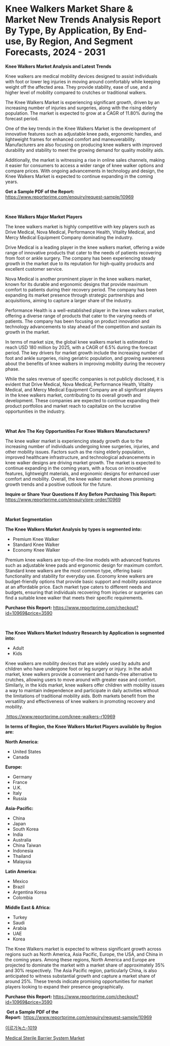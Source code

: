<p><h1>Knee Walkers Market Share & Market New Trends Analysis Report By Type, By Application, By End-use, By Region, And Segment Forecasts, 2024 - 2031</h1></p><p><strong>Knee Walkers Market Analysis and Latest Trends</strong></p>
<p><p>Knee walkers are medical mobility devices designed to assist individuals with foot or lower leg injuries in moving around comfortably while keeping weight off the affected area. They provide stability, ease of use, and a higher level of mobility compared to crutches or traditional walkers.</p><p>The Knee Walkers Market is experiencing significant growth, driven by an increasing number of injuries and surgeries, along with the rising elderly population. The market is expected to grow at a CAGR of 11.80% during the forecast period.</p><p>One of the key trends in the Knee Walkers Market is the development of innovative features such as adjustable knee pads, ergonomic handles, and lightweight frames for enhanced comfort and maneuverability. Manufacturers are also focusing on producing knee walkers with improved durability and stability to meet the growing demand for quality mobility aids.</p><p>Additionally, the market is witnessing a rise in online sales channels, making it easier for consumers to access a wider range of knee walker options and compare prices. With ongoing advancements in technology and design, the Knee Walkers Market is expected to continue expanding in the coming years.</p></p>
<p><strong>Get a Sample PDF of the Report:&nbsp;</strong> <a href="https://www.reportprime.com/enquiry/request-sample/10969">https://www.reportprime.com/enquiry/request-sample/10969</a></p>
<p>&nbsp;</p>
<p><strong>Knee Walkers Major Market Players</strong></p>
<p><p>The knee walkers market is highly competitive with key players such as Drive Medical, Nova Medical, Performance Health, Vitality Medical, and Mercy Medical Equipment Company dominating the industry. </p><p>Drive Medical is a leading player in the knee walkers market, offering a wide range of innovative products that cater to the needs of patients recovering from foot or ankle surgery. The company has been experiencing steady growth in the market due to its reputation for high-quality products and excellent customer service.</p><p>Nova Medical is another prominent player in the knee walkers market, known for its durable and ergonomic designs that provide maximum comfort to patients during their recovery period. The company has been expanding its market presence through strategic partnerships and acquisitions, aiming to capture a larger share of the industry.</p><p>Performance Health is a well-established player in the knee walkers market, offering a diverse range of products that cater to the varying needs of patients. The company has been focusing on product innovation and technology advancements to stay ahead of the competition and sustain its growth in the market.</p><p>In terms of market size, the global knee walkers market is estimated to reach USD 180 million by 2025, with a CAGR of 6.5% during the forecast period. The key drivers for market growth include the increasing number of foot and ankle surgeries, rising geriatric population, and growing awareness about the benefits of knee walkers in improving mobility during the recovery phase.</p><p>While the sales revenue of specific companies is not publicly disclosed, it is evident that Drive Medical, Nova Medical, Performance Health, Vitality Medical, and Mercy Medical Equipment Company are all significant players in the knee walkers market, contributing to its overall growth and development. These companies are expected to continue expanding their product portfolios and market reach to capitalize on the lucrative opportunities in the industry.</p></p>
<p>&nbsp;</p>
<p><strong>What Are The Key Opportunities For Knee Walkers Manufacturers?</strong></p>
<p><p>The knee walker market is experiencing steady growth due to the increasing number of individuals undergoing knee surgeries, injuries, and other mobility issues. Factors such as the rising elderly population, improved healthcare infrastructure, and technological advancements in knee walker designs are driving market growth. The market is expected to continue expanding in the coming years, with a focus on innovative features, lightweight materials, and ergonomic designs for enhanced user comfort and mobility. Overall, the knee walker market shows promising growth trends and a positive outlook for the future.</p></p>
<p><strong>Inquire or Share Your Questions If Any Before Purchasing This Report:</strong> <a href="https://www.reportprime.com/enquiry/pre-order/10969">https://www.reportprime.com/enquiry/pre-order/10969</a></p>
<p>&nbsp;</p>
<p><strong>Market Segmentation</strong></p>
<p><strong>The Knee Walkers Market Analysis by types is segmented into:</strong></p>
<p><ul><li>Premium Knee Walker</li><li>Standard Knee Walker</li><li>Economy Knee Walker</li></ul></p>
<p><p>Premium knee walkers are top-of-the-line models with advanced features such as adjustable knee pads and ergonomic design for maximum comfort. Standard knee walkers are the most common type, offering basic functionality and stability for everyday use. Economy knee walkers are budget-friendly options that provide basic support and mobility assistance at an affordable price. Each market type caters to different needs and budgets, ensuring that individuals recovering from injuries or surgeries can find a suitable knee walker that meets their specific requirements.</p></p>
<p><strong>Purchase this Report:&nbsp;</strong><a href="https://www.reportprime.com/checkout?id=10969&price=3590">https://www.reportprime.com/checkout?id=10969&price=3590</a></p>
<p>&nbsp;</p>
<p><strong>The Knee Walkers Market Industry Research by Application is segmented into:</strong></p>
<p><ul><li>Adult</li><li>Kids</li></ul></p>
<p><p>Knee walkers are mobility devices that are widely used by adults and children who have undergone foot or leg surgery or injury. In the adult market, knee walkers provide a convenient and hands-free alternative to crutches, allowing users to move around with greater ease and comfort. Similarly, in the kids market, knee walkers offer children with mobility issues a way to maintain independence and participate in daily activities without the limitations of traditional mobility aids. Both markets benefit from the versatility and effectiveness of knee walkers in promoting recovery and mobility.</p></p>
<p><a href="https://www.reportprime.com/knee-walkers-r10969">&nbsp;https://www.reportprime.com/knee-walkers-r10969</a></p>
<p><strong>In terms of Region, the Knee Walkers Market Players available by Region are:</strong></p>
<p>
    <p> <strong> North America: </strong>
        <ul>
            <li>United States</li>
            <li>Canada</li>
        </ul>
        </p> 
    <p> <strong> Europe: </strong>
        <ul>
            <li>Germany</li>
            <li>France</li>
            <li>U.K.</li>
            <li>Italy</li>
            <li>Russia</li>
        </ul>
        </p> 
    <p> <strong> Asia-Pacific: </strong>
        <ul>
            <li>China</li>
            <li>Japan</li>
            <li>South Korea</li>
            <li>India</li>
            <li>Australia</li>
            <li>China Taiwan</li>
            <li>Indonesia</li>
            <li>Thailand</li>
            <li>Malaysia</li>
        </ul>
        </p> 
    <p> <strong> Latin America: </strong>
        <ul>
            <li>Mexico</li>
            <li>Brazil</li>
            <li>Argentina Korea</li>
            <li>Colombia</li>
        </ul>
        </p> 
    <p> <strong> Middle East & Africa: </strong>
        <ul>
            <li>Turkey</li>
            <li>Saudi</li>
            <li>Arabia</li>
            <li>UAE</li>
            <li>Korea</li>
        </ul>
    </p>
    </p>
<p><p>The Knee Walkers market is expected to witness significant growth across regions such as North America, Asia Pacific, Europe, the USA, and China in the coming years. Among these regions, North America and Europe are projected to dominate the market with a market share of approximately 35% and 30% respectively. The Asia Pacific region, particularly China, is also anticipated to witness substantial growth and capture a market share of around 25%. These trends indicate promising opportunities for market players looking to expand their presence geographically.</p></p>
<p><strong>Purchase this Report: </strong><a href="https://www.reportprime.com/checkout?id=10969&price=3590">https://www.reportprime.com/checkout?id=10969&price=3590</a></p>
<p>&nbsp;<strong>Get a Sample PDF of the Report:&nbsp;&nbsp;</strong><a href="https://www.reportprime.com/enquiry/request-sample/10969">https://www.reportprime.com/enquiry/request-sample/10969</a></p>
<p><strong></strong></p>
<p><p><a href="https://github.com/nigaleamar09/Market-Research-Report-List-2/blob/main/8938564106928.md">이르가녹스-1019</a></p><p><a href="https://github.com/dlwlxxqs71/Market-Research-Report-List-1/blob/main/medical-sterile-barrier-system-market.md">Medical Sterile Barrier System Market</a></p></p>